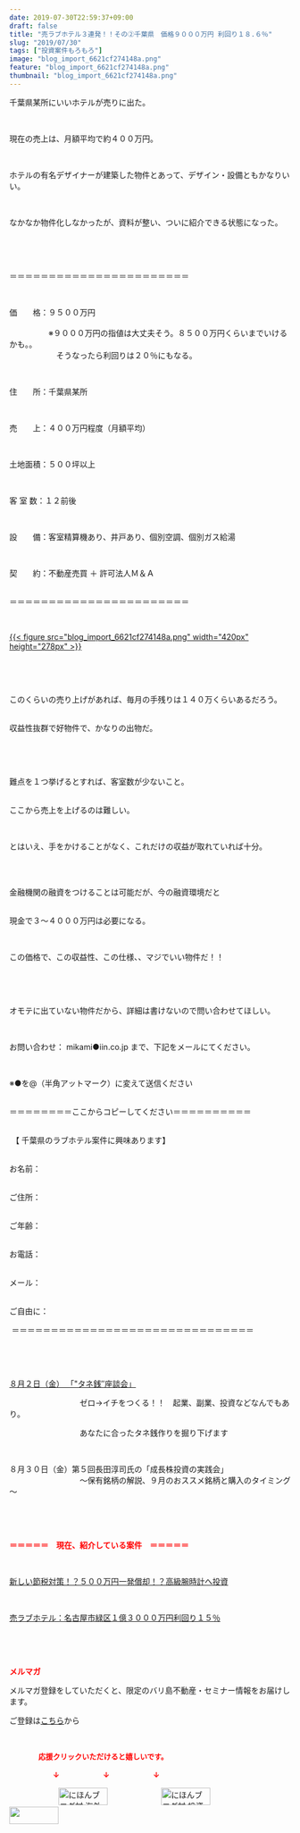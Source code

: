 ```yaml
---
date: 2019-07-30T22:59:37+09:00
draft: false
title: "売ラブホテル３連発！！その②千葉県　価格９０００万円 利回り１８.６％"
slug: "2019/07/30"
tags: ["投資案件もろもろ"]
image: "blog_import_6621cf274148a.png"
feature: "blog_import_6621cf274148a.png"
thumbnail: "blog_import_6621cf274148a.png"
---
```

<p>千葉県某所にいいホテルが売りに出た。</p><p> </p><p>現在の売上は、月額平均で約４００万円。</p><p> </p><p>ホテルの有名デザイナーが建築した物件とあって、デザイン・設備ともかなりいい。</p><p> </p><p>なかなか物件化しなかったが、資料が整い、ついに紹介できる状態になった。</p><p> </p><p> </p><p>＝＝＝＝＝＝＝＝＝＝＝＝＝＝＝＝＝＝＝＝＝＝＝</p><p> </p><p>価　　格：９５００万円<br/><br/>　　　　　※９０００万円の指値は大丈夫そう。８５００万円くらいまでいけるかも。。<br/>　　　　　　そうなったら利回りは２０％にもなる。</p><p> </p><p>住　　所：千葉県某所</p><p> </p><p>売　　上：４００万円程度（月額平均）</p><p> </p><p>土地面積：５００坪以上</p><p> </p><p>客 室 数：１２前後</p><p> </p><p>設　　備：客室精算機あり、井戸あり、個別空調、個別ガス給湯</p><p> </p><p>契　　約：不動産売買 ＋ 許可法人Ｍ＆Ａ</p><p><br/>＝＝＝＝＝＝＝＝＝＝＝＝＝＝＝＝＝＝＝＝＝＝＝</p><p> </p><p><a href="blog_import_6621cf274148a.png">{{< figure src="blog_import_6621cf274148a.png" width="420px" height="278px" >}}</a></p><p> </p><p> </p><p>このくらいの売り上げがあれば、毎月の手残りは１４０万くらいあるだろう。</p><p><br/>収益性抜群で好物件で、かなりの出物だ。</p><p> </p><p> </p><p>難点を１つ挙げるとすれば、客室数が少ないこと。</p><p><br/>ここから売上を上げるのは難しい。</p><p> </p><p>とはいえ、手をかけることがなく、これだけの収益が取れていれば十分。</p><p> </p><p><br/>金融機関の融資をつけることは可能だが、今の融資環境だと</p><p><br/>現金で３～４０００万円は必要になる。</p><p> </p><p>この価格で、この収益性、この仕様、、マジでいい物件だ！！</p><p> </p><p> </p><p>オモテに出ていない物件だから、詳細は書けないので問い合わせてほしい。</p><p> </p><p>お問い合わせ： mikami●iin.co.jp まで、下記をメールにてください。</p><p> </p><p>※●を@（半角アットマーク）に変えて送信ください</p><p><br/>＝＝＝＝＝＝＝＝ここからコピーしてください＝＝＝＝＝＝＝＝＝＝</p><p><br/> 【 千葉県のラブホテル案件に興味あります】</p><p><br/>お名前：</p><p><br/>ご住所：</p><p><br/>ご年齢：</p><p><br/>お電話：</p><p><br/>メール：</p><p><br/>ご自由に：</p><p> ＝＝＝＝＝＝＝＝＝＝＝＝＝＝＝＝＝＝＝＝＝＝＝＝＝＝＝＝＝＝＝</p><p> </p><p> </p><p><a href="entry-12490299208.html" target="_blank">８月２日（金） 「"タネ銭″座談会」</a></p><p>　　　　　　　　　ゼロ→イチをつくる！！　起業、副業、投資などなんでもあり。</p><p>　　　　　　　　　あなたに合ったタネ銭作りを掘り下げます</p><p> </p><p>８月３０日（金）第５回長田淳司氏の「成長株投資の実践会」<br/>　　　　　　　　　～保有銘柄の解説、９月のおススメ銘柄と購入のタイミング～</p><p> </p><p> </p><p><span style="font-weight: bold;"><span style="color: rgb(255, 0, 0);">＝＝＝＝＝　現在、紹介している案件　＝＝＝＝＝</span></span></p><p> </p><p><a href="entry-12492433937.html" target="_blank">新しい節税対策！？５００万円一発償却！？高級腕時計へ投資</a></p><p> </p><p><a href="entry-12489345635.html" target="_blank">売ラブホテル：名古屋市緑区１億３０００万円利回り１５％</a></p><p> </p><p> </p><p><span style="font-weight: bold;"><span style="color: rgb(255, 0, 0);">メルマガ</span></span></p><p>メルマガ登録をしていただくと、限定のバリ島不動産・セミナー情報をお届けします。</p><p>ご登録は<a href="f9eeVI" target="_blank">こちら</a>から</p><p style="text-align: center;"> </p><p><font color="#ff0000" size="2"><strong>　　　　応援クリックいただけると嬉しいです。</strong></font></p><p><font color="#ff0000" size="2"><strong>　　　　　　↓　　　　　　↓　　　　　　↓</strong></font></p><p><a href="ranking.html?p_cid=01260127" id="&amp;blogmura_banner"><img alt="にほんブログ村 海外生活ブログ バリ島情報へ" border="0" height="31" src="data:image/svg+xml;charset=utf-8,%3Csvg%20xmlns%3D%22http%3A%2F%2Fwww.w3.org%2F2000%2Fsvg%22%20title%3D%22Placeholder%20for%20Images%22%20role%3D%22presentation%22%20viewBox%3D%220%200%2088%2031%22%20%2F%3E" width="88" data-src="//overseas.blogmura.com/bali/img/bali88_31.gif" style="aspect-ratio: auto 88 / 31;"/><noscript><img alt="にほんブログ村 海外生活ブログ バリ島情報へ" border="0" height="31" src="//overseas.blogmura.com/bali/img/bali88_31.gif" width="88"></noscript></a>  <a href="ranking.html?p_cid=01260127" id="&amp;blogmura_banner"><img alt="にほんブログ村 投資ブログ 不動産投資へ" border="0" height="31" src="data:image/svg+xml;charset=utf-8,%3Csvg%20xmlns%3D%22http%3A%2F%2Fwww.w3.org%2F2000%2Fsvg%22%20title%3D%22Placeholder%20for%20Images%22%20role%3D%22presentation%22%20viewBox%3D%220%200%2088%2031%22%20%2F%3E" width="88" data-src="//investment.blogmura.com/hudousantoushi/img/hudousantoushi88_31.gif" style="aspect-ratio: auto 88 / 31;"/><noscript><img alt="にほんブログ村 投資ブログ 不動産投資へ" border="0" height="31" src="//investment.blogmura.com/hudousantoushi/img/hudousantoushi88_31.gif" width="88"></noscript></a> <a href="link.php?1804582" title="人気ブログランキングへ"><img border="0" height="31" src="data:image/svg+xml;charset=utf-8,%3Csvg%20xmlns%3D%22http%3A%2F%2Fwww.w3.org%2F2000%2Fsvg%22%20title%3D%22Placeholder%20for%20Images%22%20role%3D%22presentation%22%20viewBox%3D%220%200%2088%2031%22%20%2F%3E" width="88" data-src="https://blog.with2.net/img/banner/banner_22.gif" style="aspect-ratio: auto 88 / 31;"/><noscript><img border="0" height="31" src="https://blog.with2.net/img/banner/banner_22.gif" width="88"></noscript></a></p>

